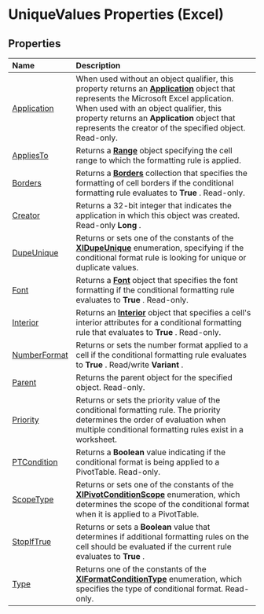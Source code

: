 
# UniqueValues Properties (Excel)

## Properties



|**Name**|**Description**|
|:-----|:-----|
|[Application](6bddd938-b05e-e999-6ab7-1396f8945fa1.md)|When used without an object qualifier, this property returns an  **[Application](19b73597-5cf9-4f56-8227-b5211f657f6f.md)** object that represents the Microsoft Excel application. When used with an object qualifier, this property returns an **Application** object that represents the creator of the specified object. Read-only.|
|[AppliesTo](6ac8233d-eda7-820e-ce76-bd0dfb93114d.md)|Returns a  **[Range](b8207778-0dcc-4570-1234-f130532cc8cd.md)** object specifying the cell range to which the formatting rule is applied.|
|[Borders](9ebd8e96-d1a3-e69e-ff00-0f6c3dc1c943.md)|Returns a  **[Borders](adb6efd6-73b6-e620-e9be-f4a42bc52ae8.md)** collection that specifies the formatting of cell borders if the conditional formatting rule evaluates to **True** . Read-only.|
|[Creator](d710b769-8c9b-12f9-ff31-77d4bb14bf64.md)|Returns a 32-bit integer that indicates the application in which this object was created. Read-only  **Long** .|
|[DupeUnique](428d6416-ae3f-8ddd-72a9-2a627466a946.md)|Returns or sets one of the constants of the  **[XlDupeUnique](73c1d82e-3932-aa1e-bf34-d01373c4c264.md)** enumeration, specifying if the conditional format rule is looking for unique or duplicate values.|
|[Font](fd766edd-c0c5-7a69-4b68-e44a0e631671.md)|Returns a  **[Font](f4788ba4-1c4c-2f03-4d73-194bc9316825.md)** object that specifies the font formatting if the conditional formatting rule evaluates to **True** . Read-only.|
|[Interior](303e650f-eeb7-20ed-1265-c1a735c4f3ba.md)|Returns an  **[Interior](37c79831-2cac-69fd-10ee-6d5415ed338b.md)** object that specifies a cell's interior attributes for a conditional formatting rule that evaluates to **True** . Read-only.|
|[NumberFormat](35025881-e26a-e87e-eab5-b60a1321f97f.md)|Returns or sets the number format applied to a cell if the conditional formatting rule evaluates to  **True** . Read/write **Variant** .|
|[Parent](df768e21-93c4-cd68-cb5a-6caa6dcd8699.md)|Returns the parent object for the specified object. Read-only.|
|[Priority](c966b2b0-76ed-4ff4-0abc-950ffc7209e1.md)|Returns or sets the priority value of the conditional formatting rule. The priority determines the order of evaluation when multiple conditional formatting rules exist in a worksheet.|
|[PTCondition](eec0e953-7fc8-f701-0cae-79c566bf5ead.md)|Returns a  **Boolean** value indicating if the conditional format is being applied to a PivotTable. Read-only.|
|[ScopeType](a0c3b6ad-3ec4-465c-f3ab-806451e7cf1f.md)|Returns or sets one of the constants of the  **[XlPivotConditionScope](4a2800cc-624b-18df-2d2a-cbb604a83042.md)** enumeration, which determines the scope of the conditional format when it is applied to a PivotTable.|
|[StopIfTrue](d739e671-af5c-d41e-4bd6-e343818afa3f.md)|Returns or sets a  **Boolean** value that determines if additional formatting rules on the cell should be evaluated if the current rule evaluates to **True** .|
|[Type](42260fd6-693f-0da7-8f2b-5ffbc7823b8f.md)|Returns one of the constants of the  **[XlFormatConditionType](ae97c695-f56a-c9ee-91b0-dac413c93428.md)** enumeration, which specifies the type of conditional format. Read-only.|
